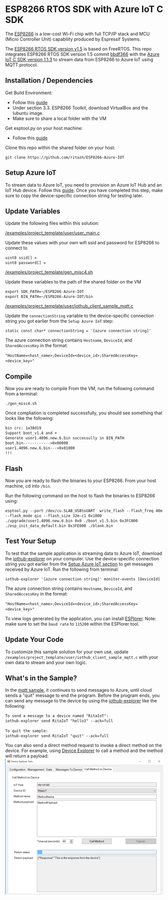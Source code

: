 # ESP8266 RTOS SDK with Azure IoT C SDK


The [ESP8266](https://en.wikipedia.org/wiki/ESP8266) is a low-cost Wi-Fi chip with full TCP/IP stack and MCU (Micro Controller Unit) capability produced by Espressif Systems. 

The [ESP8266 RTOS SDK version v1.5](https://github.com/espressif/ESP8266_RTOS_SDK) is based on FreeRTOS. This repo integrates ESP8266 RTOS SDK version 1.5 commit [bbdf366](https://github.com/espressif/ESP8266_RTOS_SDK/commit/bbdf36667a04af6786c80f8cc34fdc46a2447706) with the [Azure IoT C SDK version 1.1.3](https://github.com/Azure/azure-iot-sdk-c) to stream data from ESP8266 to Azure IoT using MQTT protocol.

## Installation / Dependencies

Get Build Environment:
- Follow this [guide](https://espressif.com/en/support/explore/get-started/esp8266/getting-started-guide)
- Under section 3.3. ESP8266 Toolkit, download VirtualBox and the lubuntu image.
- Make sure to share a local folder with the VM

Get esptool.py on your host machine:
- Follow this [guide](https://github.com/espressif/esptool)

Clone this repo within the shared folder on your host:

    git clone https://github.com/ritazh/ESP8266-Azure-IOT

## Setup Azure IoT

To stream data to Azure IoT, you need to provision an Azure IoT Hub and an IoT Hub device. Follow this [guide](http://thinglabs.io/workshop/esp8266/setup-azure-iot-hub/). Once you have completed this step, make sure to copy the device-specific connection string for testing later.

## Update Variables

Update the following files within this solution:

[/examples/project_template/user/user_main.c](https://github.com/ritazh/ESP8266-Azure-IOT/blob/master/examples/project_template/user/user_main.c)

Update these values with your own wifi ssid and password for ESP8266 to connect to

```
uint8 ssid[] =
uint8 password[] =
```

[/examples/project_template/gen_misc4.sh](https://github.com/ritazh/ESP8266-Azure-IOT/blob/master/examples/project_template/gen_misc4.sh)

Update these variables to the path of the shared folder on the VM

```
export SDK_PATH=~/ESP8266-Azure-IOT
export BIN_PATH=~/ESP8266-Azure-IOT/bin
```

[/examples/project_template/user/iothub_client_sample_mqtt.c](https://github.com/ritazh/ESP8266-Azure-IOT/blob/master/examples/project_template/user/iothub_client_sample_mqtt.c)

Update the `connectionString` variable to the device-specific connection string you got earlier from the `Setup Azure IoT` step:

```
static const char* connectionString = '[azure connection string]'
```

The azure connection string contains `Hostname`, `DeviceId`, and `SharedAccessKey` in the format:

`"HostName=<host_name>;DeviceId=<device_id>;SharedAccessKey=<device_key>"`
   
## Compile

Now you are ready to compile
From the VM, run the following command from a terminal:

    ./gen_misc4.sh


Once compliation is completed successfully, you should see something that looks like the following:

```
bin crc: 1a38d19
Support boot_v1.4 and +
Generate user1.4096.new.6.bin successully in BIN_PATH
boot.bin------------>0x00000
user1.4096.new.6.bin--->0x01000
!!!
```
## Flash

Now you are ready to flash the binaries to your ESP8266. From your host machine, cd into `/bin`. 

Run the following command on the host to flash the binaries to ESP8266 using:

```
esptool.py --port /dev/cu.SLAB_USBtoUART  write_flash --flash_freq 40m --flash_mode qio --flash_size 32m-c1 0x1000 ./upgrade/user1.4096.new.6.bin 0x0 ./boot_v1.5.bin 0x3FC000 ./esp_init_data_default.bin 0x3FE000 ./blank.bin
```

## Test Your Setup

To test that the sample application is streaming data to Azure IoT, download the [iothub-explorer](https://github.com/Azure/iothub-explorer) on your computer. Use the device-specific connection string you got earlier from the [Setup Azure IoT section](https://github.com/ritazh/ESP8266-Azure-IOT#setup-azure-iot) to get messages received by Azure IoT. Run the following from terminal:

```
iothub-explorer '[azure connection string]' monitor-events [DeviceId]
```

The azure connection string contains `Hostname`, `DeviceId`, and `SharedAccessKey` in the format:

`"HostName=<host_name>;DeviceId=<device_id>;SharedAccessKey=<device_key>"`

To view logs generated by the application, you can install [ESPlorer](https://esp8266.ru/esplorer/). Note: make sure to set the `baud rate` to `115200` within the ESPlorer tool.

## Update Your Code

To customize this sample solution for your own use, update `/examples/project_template/user/iothub_client_sample_mqtt.c` with your own data to stream and your own logic.

## What's in the Sample?

In the [mqtt sample](https://github.com/ritazh/ESP8266-Azure-IOT/blob/master/examples/project_template/user/iothub_client_sample_mqtt.c), it continues to send messages to Azure, until cloud sends a "quit" message to end the program. Before the program ends, you can send any message to the device by using the [iothub-explorer](https://github.com/Azure/iothub-explorer) like the following:

```
To send a message to a device named "RitaIoT":
iothub-explorer send RitaIoT "hello3" --ack=full

To quit the sample:
iothub-explorer send RitaIoT "quit" --ack=full
```
You can also send a direct method request to invoke a direct method on the device. For example, using [Device Explorer](https://github.com/Azure/azure-iot-sdk-csharp/tree/master/tools/DeviceExplorer) to call a method and the method will return a payload:
![Direct method test](deviceexplorer.png)
